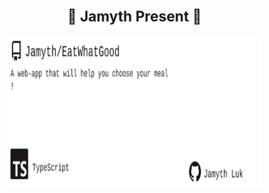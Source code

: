 <!-- built at 2/16/2024, 5:10:57 PM -->
<h1 align="center">
🎉 Jamyth Present 🎉
</h1>
<p align="center">
    <a href="https://github.com/Jamyth/EatWhatGood">
        <img width="1000" height="300" src="./readme.svg" />
    </a>
</p>